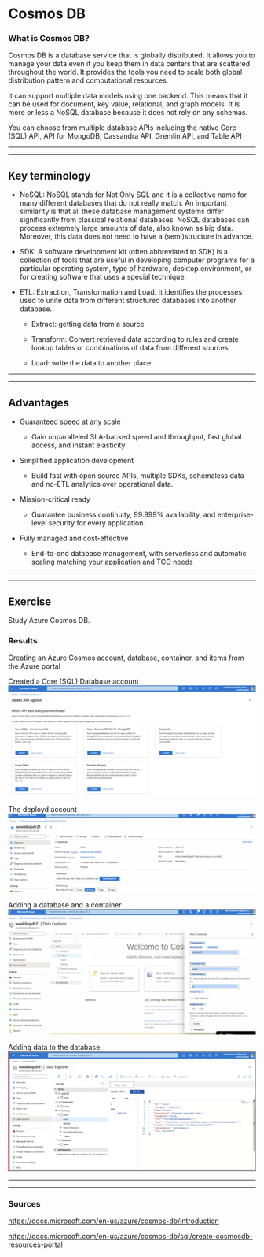 # Cosmos DB 

### What is Cosmos DB?

Cosmos DB is a database service that is globally distributed. It allows you to manage your data even if you keep them in data centers that are scattered throughout the world. It provides the tools you need to scale both global distribution pattern and computational resources.

It can support multiple data models using one backend. This means that it can be used for document, key value, relational, and graph models. It is more or less a NoSQL database because it does not rely on any schemas.

You can choose from multiple database APIs including the native Core (SQL) API, API for MongoDB, Cassandra API, Gremlin API, and Table API

---
---

## Key terminology

- NoSQL: NoSQL stands for Not Only SQL and it is a collective name for many different databases that do not really match. An important similarity is that all these database management systems differ significantly from classical relational databases. NoSQL databases can process extremely large amounts of data, also known as big data. Moreover, this data does not need to have a (semi)structure in advance.

- SDK: A software development kit (often abbreviated to SDK) is a collection of tools that are useful in developing computer programs for a particular operating system, type of hardware, desktop environment, or for creating software that uses a special technique.

- ETL: Extraction, Transformation and Load. It identifies the processes used to unite data from different structured databases into another database.

  - Extract: getting data from a source

  - Transform: Convert retrieved data according to rules and create lookup tables or combinations of data from different sources

  - Load: write the data to another place

---
---

## Advantages

- Guaranteed speed at any scale
  - Gain unparalleled SLA-backed speed and throughput, fast global access, and instant elasticity.

- Simplified application development
  - Build fast with open source APIs, multiple SDKs, schemaless data and no-ETL analytics over operational data.

- Mission-critical ready
  - Guarantee business continuity, 99.999% availability, and enterprise-level security for every application.

- Fully managed and cost-effective
  - End-to-end database management, with serverless and automatic scaling matching your application and TCO needs



---
---


## Exercise

Study Azure Cosmos DB.

### Results

Creating an Azure Cosmos account, database, container, and items from the Azure portal


Created a Core (SQL) Database account
![screenshot](../00_includes/azureweek3/21.png)

The deployd account
![screenshot](../00_includes/azureweek3/22.png)

Adding a database and a container
![screenshot](../00_includes/azureweek3/23.png)

Adding data to the database
![screenshot](../00_includes/azureweek3/24.png)

---
---

### Sources

https://docs.microsoft.com/en-us/azure/cosmos-db/introduction

https://docs.microsoft.com/en-us/azure/cosmos-db/sql/create-cosmosdb-resources-portal

